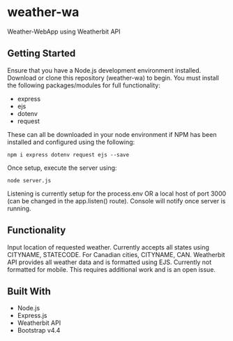 # weather-wa
Weather-WebApp using Weatherbit API

## Getting Started
Ensure that you have a Node.js development environment installed. Download or clone this repository (weather-wa) to begin. You must install the following packages/modules for full functionality:

* express
* ejs
* dotenv
* request

These can all be downloaded in your node environment if NPM has been installed and configured using the following:

```
npm i express dotenv request ejs --save
```

Once setup, execute the server using:

```
node server.js
```

Listening is currently setup for the process.env OR a local host of port 3000 (can be changed in the app.listen() route). Console will notify once server is running. 

## Functionality
Input location of requested weather. Currently accepts all states using CITYNAME, STATECODE. For Canadian cities, CITYNAME, CAN. Weatherbit API provides all weather data and is formatted using EJS. Currently not formatted for mobile. This requires additional work and is an open issue.

## Built With
* Node.js 
* Express.js
* Weatherbit API
* Bootstrap v4.4
